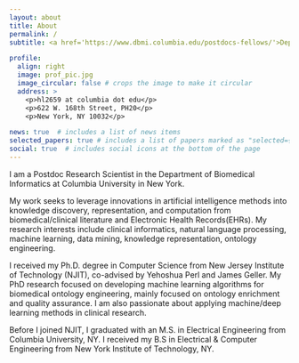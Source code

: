 ```yaml
---
layout: about
title: About
permalink: /
subtitle: <a href='https://www.dbmi.columbia.edu/postdocs-fellows/'>Department of Biomedical Informatics</a>. Columbia University.

profile:
  align: right
  image: prof_pic.jpg
  image_circular: false # crops the image to make it circular
  address: >
    <p>hl2659 at columbia dot edu</p>
    <p>622 W. 168th Street, PH20</p>
    <p>New York, NY 10032</p>

news: true  # includes a list of news items
selected_papers: true # includes a list of papers marked as "selected={true}"
social: true  # includes social icons at the bottom of the page
---
```


I am a Postdoc Research Scientist in the Department of Biomedical Informatics at Columbia University in New York.

My work seeks to leverage innovations in artificial intelligence methods into knowledge discovery, representation, and computation from biomedical/clinical literature and Electronic Health Records(EHRs). 
My research interests include clinical informatics, natural language processing, machine learning, data mining, knowledge representation, ontology engineering.

I received my Ph.D. degree in Computer Science from New Jersey Institute of Technology (NJIT), co-advised by Yehoshua Perl and James Geller. My PhD research focused on developing machine learning algorithms for biomedical ontology engineering, mainly focused on ontology enrichment and quality assurance. 
I am also passionate about applying machine/deep learning methods in clinical research.

Before I joined NJIT, I graduated with an M.S. in Electrical Engineering from Columbia University, NY. I received my B.S in Electrical & Computer Engineering from New York Institute of Technology, NY.